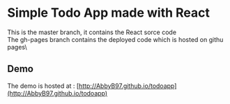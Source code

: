 # Simple Todo App made with React

This is the master branch, it contains the React sorce code\
The gh-pages branch contains the deployed code which is hosted on githu pages\
## Demo 
The demo is hosted at :  [http://AbbyB97.github.io/todoapp](http://AbbyB97.github.io/todoapp)
